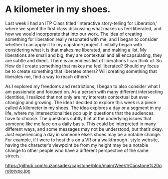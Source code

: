 <h1> A kilometer in my shoes. </h1>

Last week I had an ITP Class titled ‘Interactive story-telling for Liberation,’ where we spent the first class discussing what makes us feel liberated, and how we would incorporate that into our work. The idea of creating something for liberation really resonated with me, and I began to consider whether I can apply it to my capstone project. I initially began with considering what it is that makes me liberated, and making a list. My liberations are small and big, they are contextual and all encapsulating, they are subtle and direct. There is an endless list of liberations I can think of. So How do I create something that makes me feel liberated? Should my focus be to create something that liberates others? Will creating something that liberates me, find a way to reach others?

As I explored my freedoms and restrictions, I began to also consider what I am passionate and focused on. As a person with many different intersecting identities, I realized that not only are my interests contextual but ever-changing and growing. The idea I decided to explore this week is a piece called A kilometer in my shoes. The idea explores a day or a segment in my life, where my intersectionalities pop up in questions that the audiences have to choose. The questions subtly hint at the underlying issues that someone like me face on a daily basis. This could be interpreted in many different ways, and some messages may not be understood, but that’s okay. Just experiencing a day in someone else’s shoes may be a notable change. For example, if I were to host this on a VR or a walkthrough- style website, having the character’s viewpoint be from my height may be a notable change to other people who have a different perspective of the same streets. 

<img> https://github.com/suzansadek/capstone/blob/main/Week1/Capstone%20prototype.jpg </img>
